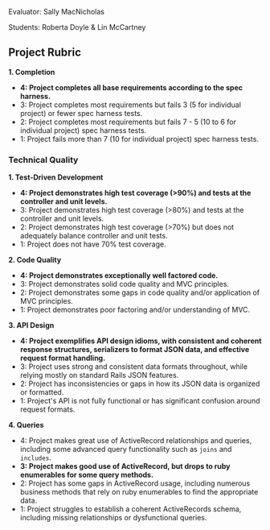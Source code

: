 Evaluator: Sally MacNicholas

Students: Roberta Doyle & Lin McCartney


## Project Rubric

**1. Completion**

* **4: Project completes all base requirements according to the spec harness.**
* 3: Project completes most requirements but fails 3 (5 for individual project) or fewer spec harness tests.
* 2: Project completes most requirements but fails 7 - 5 (10 to 6 for individual project) spec harness tests.
* 1: Project fails more than 7 (10 for individual project) spec harness tests.

### Technical Quality

**1. Test-Driven Development**

* **4: Project demonstrates high test coverage (>90%) and tests at the controller and unit levels.**
* 3: Project demonstrates high test coverage (>80%) and tests at the controller and unit levels.
* 2: Project demonstrates high test coverage (>70%) but does not adequately balance controller and unit tests.
* 1: Project does not have 70% test coverage.

**2. Code Quality**

* **4: Project demonstrates exceptionally well factored code.**
* 3: Project demonstrates solid code quality and MVC principles.
* 2: Project demonstrates some gaps in code quality and/or application of MVC principles.
* 1: Project demonstrates poor factoring and/or understanding of MVC.

**3. API Design**

* **4: Project exemplifies API design idioms, with consistent and coherent response structures, serializers to format JSON data, and effective request format handling.**
* 3: Project uses strong and consistent data formats throughout, while relying mostly on standard Rails JSON features.
* 2: Project has inconsistencies or gaps in how its JSON data is organized or formatted.
* 1: Project's API is not fully functional or has significant confusion around request formats.

**4. Queries**

* 4: Project makes great use of ActiveRecord relationships and queries, including some advanced query functionality such as `joins` and `includes`.
* **3: Project makes good use of ActiveRecord, but drops to ruby enumerables for some query methods.**
* 2: Project has some gaps in ActiveRecord usage, including numerous business methods that rely on ruby enumerables to find the appropriate data.
* 1: Project struggles to establish a coherent ActiveRecords schema, including missing relationships or dysfunctional queries.
